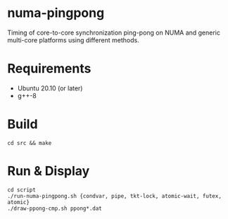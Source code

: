 # numa-pingpong
Timing of core-to-core synchronization ping-pong on NUMA and generic multi-core platforms using different methods.

# Requirements
- Ubuntu 20.10 (or later)
- g++-8

# Build 
```
cd src && make
```

# Run & Display
```
cd script
./run-numa-pingpong.sh {condvar, pipe, tkt-lock, atomic-wait, futex, atomic}
./draw-ppong-cmp.sh ppong*.dat
```
